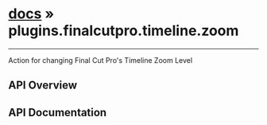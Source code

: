 # [docs](index.md) » plugins.finalcutpro.timeline.zoom
---

Action for changing Final Cut Pro's Timeline Zoom Level

## API Overview

## API Documentation

